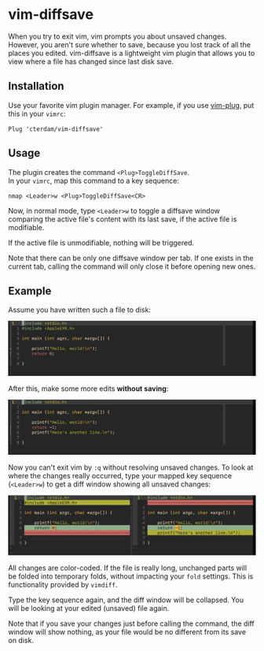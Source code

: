 # vim-diffsave

When you try to exit vim, vim prompts you about unsaved changes. However, you
aren't sure whether to save, because you lost track of all the places you
edited. vim-diffsave is a lightweight vim plugin that allows you to view where
a file has changed since last disk save.

## Installation

Use your favorite vim plugin manager. For example, if you use [vim-plug][1],
put this in your `vimrc`:

[1]:
https://github.com/junegunn/vim-plug

```vim
Plug 'cterdam/vim-diffsave'
```

## Usage

The plugin creates the command `<Plug>ToggleDiffSave`.  
In your `vimrc`, map this command to a key sequence:

```vim
nmap <Leader>w <Plug>ToggleDiffSave<CR>
```

Now, in normal mode, type `<Leader>w` to toggle a diffsave window comparing
the active file's content with its last save, if the active file is
modifiable.

If the active file is unmodifiable, nothing will be triggered.

Note that there can be only one diffsave window per tab. If one exists in the
current tab, calling the command will only close it before opening new ones.

## Example

Assume you have written such a file to disk:

![before](doc/before.png)

After this, make some more edits **without saving**:

![after](doc/after.png)

Now you can't exit vim by `:q` without resolving unsaved changes. To look at
where the changes really occurred, type your mapped key sequence (`<Leader>w`)
to get a diff window showing all unsaved changes:

![diffsaveview](doc/diffsaveview.png)

All changes are color-coded. If the file is really long, unchanged parts will
be folded into temporary folds, without impacting your `fold` settings. This
is functionality provided by `vimdiff`.

Type the key sequence again, and the diff window will be collapsed. You will
be looking at your edited (unsaved) file again.

Note that if you save your changes just before calling the command, the diff
window will show nothing, as your file would be no different from its save on
disk.
